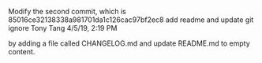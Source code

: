 Modify the second commit,
which is
85016ce32138338a981701da1c126cac97bf2ec8
add readme and update git ignore Tony Tang 4/5/19, 2:19 PM

by adding a file called CHANGELOG.md and update README.md to empty content.